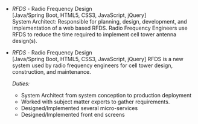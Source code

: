 

 - *RFDS* - Radio Frequency Design  
[Java/Spring Boot, HTML5, CSS3, JavaScript, jQuery]  
System Architect: Responsible for planning, design, development, and implementation of a web based RFDS. Radio Frequency Engineers use RFDS to reduce the time required to implement cell tower antenna design(s).

 - *RFDS* - Radio Frequency Design  
[Java/Spring Boot, HTML5, CSS3, JavaScript, jQuery]
RFDS is a new system used by radio frequency engineers for cell tower design, construction, and maintenance.  

	*Duties:*
	- System Architect from system conception to production deployment
	- Worked with subject matter experts to gather requirements.
	- Designed/Implemented several micro-services
	- Designed/Implemented front end screens

<!--stackedit_data:
eyJoaXN0b3J5IjpbMTU2OTgzOTA1NCwxOTc3NTc4MTAzLC0xMT
UxNTI1ODc3LC0xODQ1Njc1MDQ1LC04NTUwNzExNzAsMTk2NDMw
MjY1NiwxMjI3MzA4MDQzLC01MDIyMTQyNDIsLTIyODM4NTg3OV
19
-->